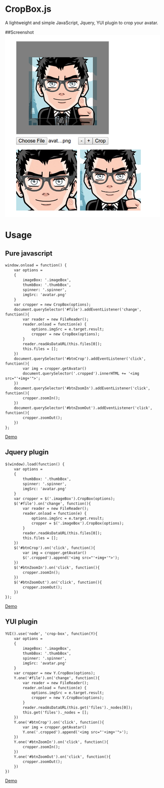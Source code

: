 CropBox.js
=======
A lightweight and simple JavaScript, Jquery, YUI plugin to crop your avatar.

##Screenshot
![ScreenShot](/screenshot.png)

# Usage

## Pure javascript

    window.onload = function() {
        var options =
        {
            imageBox: '.imageBox',
            thumbBox: '.thumbBox',
            spinner: '.spinner',
            imgSrc: 'avatar.png'
        }
        var cropper = new CropBox(options);
        document.querySelector('#file').addEventListener('change', function(){
            var reader = new FileReader();
            reader.onload = function(e) {
                options.imgSrc = e.target.result;
                cropper = new CropBox(options);
            }
            reader.readAsDataURL(this.files[0]);
            this.files = [];
        })
        document.querySelector('#btnCrop').addEventListener('click', function(){
            var img = cropper.getAvatar()
            document.querySelector('.cropped').innerHTML += '<img src="'+img+'">';
        })
        document.querySelector('#btnZoomIn').addEventListener('click', function(){
            cropper.zoomIn();
        })
        document.querySelector('#btnZoomOut').addEventListener('click', function(){
            cropper.zoomOut();
        })
    };

[Demo](http://cssdeck.com/labs/xnmcokhc)

## Jquery plugin

    $(window).load(function() {
        var options =
        {
            thumbBox: '.thumbBox',
            spinner: '.spinner',
            imgSrc: 'avatar.png'
        }
        var cropper = $('.imageBox').CropBox(options);
        $('#file').on('change', function(){
            var reader = new FileReader();
            reader.onload = function(e) {
                options.imgSrc = e.target.result;
                cropper = $('.imageBox').CropBox(options);
            }
            reader.readAsDataURL(this.files[0]);
            this.files = [];
        })
        $('#btnCrop').on('click', function(){
            var img = cropper.getAvatar()
            $('.cropped').append('<img src="'+img+'">');
        })
        $('#btnZoomIn').on('click', function(){
            cropper.zoomIn();
        })
        $('#btnZoomOut').on('click', function(){
            cropper.zoomOut();
        })
    });

[Demo](http://cssdeck.com/labs/t8bdodvj)

## YUI plugin

    YUI().use('node', 'crop-box', function(Y){
        var options =
        {
            imageBox: '.imageBox',
            thumbBox: '.thumbBox',
            spinner: '.spinner',
            imgSrc: 'avatar.png'
        }
        var cropper = new Y.CropBox(options);
        Y.one('#file').on('change', function(){
            var reader = new FileReader();
            reader.onload = function(e) {
                options.imgSrc = e.target.result;
                cropper = new Y.CropBox(options);
            }
            reader.readAsDataURL(this.get('files')._nodes[0]);
            this.get('files')._nodes = [];
        })
        Y.one('#btnCrop').on('click', function(){
            var img = cropper.getAvatar()
            Y.one('.cropped').append('<img src="'+img+'">');
        })
        Y.one('#btnZoomIn').on('click', function(){
            cropper.zoomIn();
        })
        Y.one('#btnZoomOut').on('click', function(){
            cropper.zoomOut();
        })
    })

[Demo](http://cssdeck.com/labs/kugvd9kp)